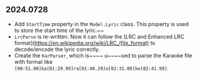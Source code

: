 ## 2024.0728
* Add `StartTime` property in the `Model.Lyric` class. This property is used to store the start time of the lyric.~~
* `LrcParse` is re-written. Now it can follow the [LRC and Enhanced LRC format](https://en.wikipedia.org/wiki/LRC_(file_format) to decode/encode the lyric correctly.
* Create the `KarParser`, which is~~~~ u~~~~sed to parse the Karaoke file with format like `[00:51.00]ka[01:29.99]ra[01:48.29]o[02:31.00]ke[02:41.99]`.